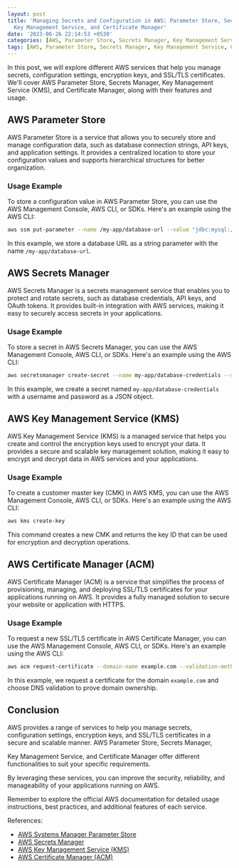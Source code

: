 ```yaml
---
layout: post
title: 'Managing Secrets and Configuration in AWS: Parameter Store, Secrets Manager,
  Key Management Service, and Certificate Manager'
date: '2023-06-26 22:14:53 +0530'
categories: [AWS, Parameter Store, Secrets Manager, Key Management Service, Certificate Manager]
tags: [AWS, Parameter Store, Secrets Manager, Key Management Service, Certificate Manager, Security, Configuration]
---
```


In this post, we will explore different AWS services that help you manage secrets, configuration settings, encryption keys, and SSL/TLS certificates. We'll cover AWS Parameter Store, Secrets Manager, Key Management Service (KMS), and Certificate Manager, along with their features and usage.

## AWS Parameter Store

AWS Parameter Store is a service that allows you to securely store and manage configuration data, such as database connection strings, API keys, and application settings. It provides a centralized location to store your configuration values and supports hierarchical structures for better organization.

### Usage Example

To store a configuration value in AWS Parameter Store, you can use the AWS Management Console, AWS CLI, or SDKs. Here's an example using the AWS CLI:

```bash
aws ssm put-parameter --name /my-app/database-url --value "jdbc:mysql://example.com:3306/mydb" --type String
```

In this example, we store a database URL as a string parameter with the name `/my-app/database-url`.

## AWS Secrets Manager

AWS Secrets Manager is a secrets management service that enables you to protect and rotate secrets, such as database credentials, API keys, and OAuth tokens. It provides built-in integration with AWS services, making it easy to securely access secrets in your applications.

### Usage Example

To store a secret in AWS Secrets Manager, you can use the AWS Management Console, AWS CLI, or SDKs. Here's an example using the AWS CLI:

```bash
aws secretsmanager create-secret --name my-app/database-credentials --secret-string '{"username":"admin","password":"secretpassword"}'
```

In this example, we create a secret named `my-app/database-credentials` with a username and password as a JSON object.

## AWS Key Management Service (KMS)

AWS Key Management Service (KMS) is a managed service that helps you create and control the encryption keys used to encrypt your data. It provides a secure and scalable key management solution, making it easy to encrypt and decrypt data in AWS services and your applications.

### Usage Example

To create a customer master key (CMK) in AWS KMS, you can use the AWS Management Console, AWS CLI, or SDKs. Here's an example using the AWS CLI:

```bash
aws kms create-key
```

This command creates a new CMK and returns the key ID that can be used for encryption and decryption operations.

## AWS Certificate Manager (ACM)

AWS Certificate Manager (ACM) is a service that simplifies the process of provisioning, managing, and deploying SSL/TLS certificates for your applications running on AWS. It provides a fully managed solution to secure your website or application with HTTPS.

### Usage Example

To request a new SSL/TLS certificate in AWS Certificate Manager, you can use the AWS Management Console, AWS CLI, or SDKs. Here's an example using the AWS CLI:

```bash
aws acm request-certificate --domain-name example.com --validation-method DNS
```

In this example, we request a certificate for the domain `example.com` and choose DNS validation to prove domain ownership.

## Conclusion

AWS provides a range of services to help you manage secrets, configuration settings, encryption keys, and SSL/TLS certificates in a secure and scalable manner. AWS Parameter Store, Secrets Manager,

 Key Management Service, and Certificate Manager offer different functionalities to suit your specific requirements.

By leveraging these services, you can improve the security, reliability, and manageability of your applications running on AWS.

Remember to explore the official AWS documentation for detailed usage instructions, best practices, and additional features of each service.

References:
- [AWS Systems Manager Parameter Store](https://aws.amazon.com/systems-manager/features/#Parameter_Store)
- [AWS Secrets Manager](https://aws.amazon.com/secrets-manager/)
- [AWS Key Management Service (KMS)](https://aws.amazon.com/kms/)
- [AWS Certificate Manager (ACM)](https://aws.amazon.com/certificate-manager/)